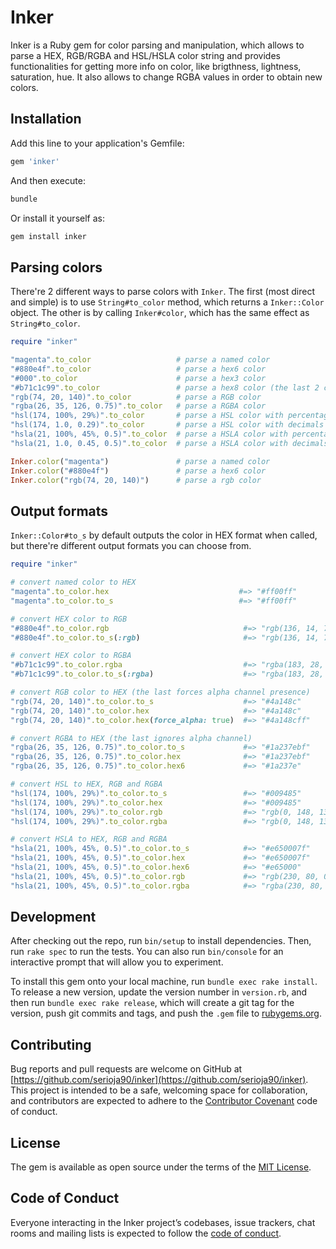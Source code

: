 # Inker

Inker is a Ruby gem for color parsing and manipulation, which allows to parse a HEX, RGB/RGBA and HSL/HSLA color string and provides functionalities for getting more info on color, like brigthness, lightness, saturation, hue. It also allows to change RGBA values in order to obtain new colors.

## Installation

Add this line to your application's Gemfile:

```ruby
gem 'inker'
```

And then execute:

```bash
bundle
```

Or install it yourself as:

```bash
gem install inker
```

## Parsing colors

There're 2 different ways to parse colors with `Inker`. The first (most direct and simple) is to use
`String#to_color` method, which returns a `Inker::Color` object. The other is by calling `Inker#color`, which has the same effect as `String#to_color`.

```ruby
require "inker"

"magenta".to_color                   # parse a named color
"#880e4f".to_color                   # parse a hex6 color
"#000".to_color                      # parse a hex3 color
"#b71c1c99".to_color                 # parse a hex8 color (the last 2 chars chars represent alpha value)
"rgb(74, 20, 140)".to_color          # parse a RGB color
"rgba(26, 35, 126, 0.75)".to_color   # parse a RGBA color
"hsl(174, 100%, 29%)".to_color       # parse a HSL color with percentages
"hsl(174, 1.0, 0.29)".to_color       # parse a HSL color with decimals
"hsla(21, 100%, 45%, 0.5)".to_color  # parse a HSLA color with percentages
"hsla(21, 1.0, 0.45, 0.5)".to_color  # parse a HSLA color with decimals

Inker.color("magenta")               # parse a named color
Inker.color("#880e4f")               # parse a hex6 color
Inker.color("rgb(74, 20, 140)")      # parse a rgb color
```

## Output formats

`Inker::Color#to_s` by default outputs the color in HEX format when called, but there're different output formats you can choose from.

```ruby
require "inker"

# convert named color to HEX
"magenta".to_color.hex                             #=> "#ff00ff"
"magenta".to_color.to_s                            #=> "#ff00ff"

# convert HEX color to RGB
"#880e4f".to_color.rgb                              #=> "rgb(136, 14, 79)"
"#880e4f".to_color.to_s(:rgb)                       #=> "rgb(136, 14, 79)"

# convert HEX color to RGBA
"#b71c1c99".to_color.rgba                           #=> "rgba(183, 28, 28, 0.6)"
"#b71c1c99".to_color.to_s(:rgba)                    #=> "rgba(183, 28, 28, 0.6)"

# convert RGB color to HEX (the last forces alpha channel presence)
"rgb(74, 20, 140)".to_color.to_s                    #=> "#4a148c"
"rgb(74, 20, 140)".to_color.hex                     #=> "#4a148c"
"rgb(74, 20, 140)".to_color.hex(force_alpha: true)  #=> "#4a148cff"

# convert RGBA to HEX (the last ignores alpha channel)
"rgba(26, 35, 126, 0.75)".to_color.to_s             #=> "#1a237ebf"
"rgba(26, 35, 126, 0.75)".to_color.hex              #=> "#1a237ebf"
"rgba(26, 35, 126, 0.75)".to_color.hex6             #=> "#1a237e"

# convert HSL to HEX, RGB and RGBA
"hsl(174, 100%, 29%)".to_color.to_s                 #=> "#009485"
"hsl(174, 100%, 29%)".to_color.hex                  #=> "#009485"
"hsl(174, 100%, 29%)".to_color.rgb                  #=> "rgb(0, 148, 133)"
"hsl(174, 100%, 29%)".to_color.rgba                 #=> "rgb(0, 148, 133, 1.0)"

# convert HSLA to HEX, RGB and RGBA
"hsla(21, 100%, 45%, 0.5)".to_color.to_s            #=> "#e650007f"
"hsla(21, 100%, 45%, 0.5)".to_color.hex             #=> "#e650007f"
"hsla(21, 100%, 45%, 0.5)".to_color.hex6            #=> "#e65000"
"hsla(21, 100%, 45%, 0.5)".to_color.rgb             #=> "rgb(230, 80, 0)"
"hsla(21, 100%, 45%, 0.5)".to_color.rgba            #=> "rgba(230, 80, 0, 0.5)"
```

## Development

After checking out the repo, run `bin/setup` to install dependencies. Then, run `rake spec` to run the tests. You can also run `bin/console` for an interactive prompt that will allow you to experiment.

To install this gem onto your local machine, run `bundle exec rake install`. To release a new version, update the version number in `version.rb`, and then run `bundle exec rake release`, which will create a git tag for the version, push git commits and tags, and push the `.gem` file to [rubygems.org](https://rubygems.org).

## Contributing

Bug reports and pull requests are welcome on GitHub at [https://github.com/serioja90/inker](https://github.com/serioja90/inker). This project is intended to be a safe, welcoming space for collaboration, and contributors are expected to adhere to the [Contributor Covenant](http://contributor-covenant.org) code of conduct.

## License

The gem is available as open source under the terms of the [MIT License](LICENSE).

## Code of Conduct

Everyone interacting in the Inker project’s codebases, issue trackers, chat rooms and mailing lists is expected to follow the [code of conduct](CODE_OF_CONDUCT.md).
